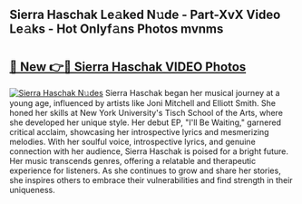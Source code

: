 ## Sierra Haschak Le𝚊ked N𝚞de - Part-XvX Video Le𝚊ks - Hot Onlyf𝚊ns Photos mvnms

# <h2><a href="http://ab77228.deff.icu/?id=Sierra+Haschak">🔗 New 👉🔴 Sierra Haschak VIDEO Photos</a></h2>

[![Sierra Haschak N𝚞des](https://i.imgur.com/rIISA9y.gif)](http://ab77228.deff.icu/?id=Sierra+Haschak)
Sierra Haschak began her musical journey at a young age, influenced by artists like Joni Mitchell and Elliott Smith. She honed her skills at New York University's Tisch School of the Arts, where she developed her unique style. Her debut EP, "I'll Be Waiting," garnered critical acclaim, showcasing her introspective lyrics and mesmerizing melodies. With her soulful voice, introspective lyrics, and genuine connection with her audience, Sierra Haschak is poised for a bright future. Her music transcends genres, offering a relatable and therapeutic experience for listeners. As she continues to grow and share her stories, she inspires others to embrace their vulnerabilities and find strength in their uniqueness.
